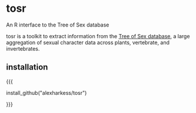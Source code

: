 tosr
====

An R interface to the Tree of Sex database <br />

tosr is a toolkit to extract information from the [Tree of Sex database](www.treeofsex.org), a large aggregation of sexual character data across plants, vertebrate, and invertebrates. 


## installation ##
{{{

install_github("alexharkess/tosr")

}}}
